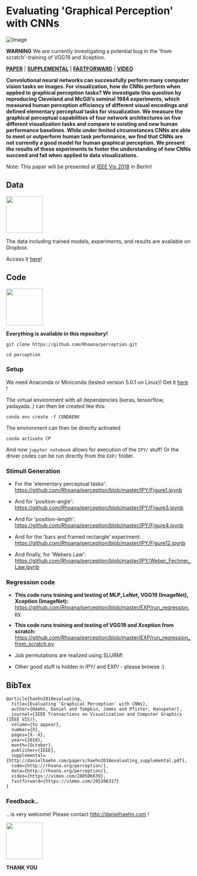 # Evaluating 'Graphical Perception' with CNNs

![Image](http://danielhaehn.com/papers/haehn2018evaluating.png) 

**WARNING** We are currently investigating a potential bug in the 'from scratch'-training of VGG19 and Xception. 

**[PAPER](http://danielhaehn.com/papers/haehn2018evaluating.pdf)** | **[SUPPLEMENTAL](http://danielhaehn.com/papers/haehn2018evaluating_supplemental.pdf)** | **[FASTFORWARD](https://vimeo.com/285106317)** | **[VIDEO](https://vimeo.com/280506639)**
  

**Convolutional neural networks can successfully perform many computer vision tasks on images. For visualization, how do CNNs perform when applied to graphical perception tasks? We investigate this question by reproducing Cleveland and McGill’s seminal 1984 experiments, which measured human perception efficiency of different visual encodings and defined elementary perceptual tasks for visualization. We measure the graphical perceptual capabilities of four network architectures on five different visualization tasks and compare to existing and new human performance baselines. While under limited circumstances CNNs are able to meet or outperform human task performance, we find that CNNs are not currently a good model for human graphical perception. We present the results of these experiments to foster the understanding of how CNNs succeed and fail when applied to data visualizations.**

Note: This paper will be presented at [IEEE Vis 2018](http://ieeevis.org/) in Berlin!

## Data

<img src='https://upload.wikimedia.org/wikipedia/commons/thumb/b/bb/Dropbox_logo.svg/600px-Dropbox_logo.svg.png' width=100>

The data including trained models, experiments, and results are available on Dropbox.

Access it [here](https://www.dropbox.com/sh/cavjnb91vbwh2n9/AADaCakrMkPqOFF8gm_oWSaHa?dl=0)!

## Code

<img src='https://assets-cdn.github.com/images/modules/logos_page/GitHub-Mark.png' width=100>

**Everything is available in this repository!**

`git clone https://github.com/Rhoana/perception.git`

`cd perception`

### Setup

We need Anaconda or Miniconda (tested version 5.0.1 on Linux)! Get it [here](https://www.anaconda.com/download/) !

The virtual environment with all dependencies (keras, tensorflow, yadayada..) can then be created like this:

`conda env create -f CONDAENV`

The environment can then be directly activated

`conda activate CP`

And now `jupyter notebook` allows for execution of the `IPY/` stuff! Or the driver codes can be run directly from the `EXP/` folder.

### Stimuli Generation

* For the 'elementary perceptual tasks': https://github.com/Rhoana/perception/blob/master/IPY/Figure1.ipynb

* And for 'position-angle': https://github.com/Rhoana/perception/blob/master/IPY/Figure3.ipynb

* And for 'position-length': https://github.com/Rhoana/perception/blob/master/IPY/Figure4.ipynb

* And for the 'bars and framed rectangle' experiment: https://github.com/Rhoana/perception/blob/master/IPY/Figure12.ipynb

* And finally, for 'Webers Law': https://github.com/Rhoana/perception/blob/master/IPY/Weber_Fechner_Law.ipynb

### Regression code

* **This code runs training and testing of MLP, LeNet, VGG19 (ImageNet), Xception (ImageNet):** https://github.com/Rhoana/perception/blob/master/EXP/run_regression.py

* **This code runs training and testing of VGG19 and Xception from scratch:** https://github.com/Rhoana/perception/blob/master/EXP/run_regression_from_scratch.py

* Job permutations are realized using SLURM!

* Other good stuff is hidden in IPY/ and EXP/ - please browse :)

## BibTex

```
@article{haehn2018evaluating,
  title={Evaluating 'Graphical Perception' with CNNs},
  author={Haehn, Daniel and Tompkin, James and Pfister, Hanspeter},
  journal={IEEE Transactions on Visualization and Computer Graphics (IEEE VIS)},
  volume={to appear},
  number={X},
  pages={X--X},
  year={2018},
  month={October},
  publisher={IEEE},
  supplemental={http://danielhaehn.com/papers/haehn2018evaluating_supplemental.pdf},
  code={http://rhoana.org/perception/},
  data={http://rhoana.org/perception/},
  video={https://vimeo.com/280506639},
  fastforward={https://vimeo.com/285106317}
}
```

### Feedback..

.. is very welcome! Please contact http://danielhaehn.com !

<a target=_blank href='http://vcg.seas.harvard.edu'><img src='https://pbs.twimg.com/profile_images/851447292120805376/y_RzZDR__400x400.jpg' width=100></a>

**THANK YOU**
